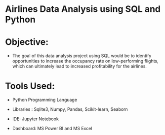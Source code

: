 # Airlines Data Analysis using SQL and Python

# Objective:
*  The goal of this data analysis project using SQL would be to identify opportunities to increase the occupancy rate on low-performing flights, which can ultimately lead to increased profitability for the airlines.

# Tools Used:
* Python Programming Language

* Libraries : Sqlite3, Numpy, Pandas, Scikit-learn, Seaborn

* IDE: Jupyter Notebook

* Dashboard: MS Power BI and MS Excel

